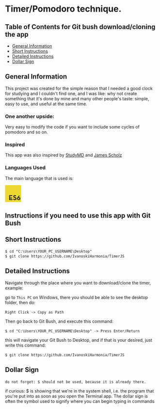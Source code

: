 # Timer/Pomodoro technique.

## Table of Contents for Git bush download/cloning the app
* [General Information](#general-information)
* [Short Instructions](#short-instructions)
* [Detailed Instructions](#detailed-instructions)
* [Dollar Sign](#dollar-sign)


## General Information

This project was created for the simple reason that I needed a good clock for studying and I couldn't find one, and I was like: 
why not create something that it's done by mine and many other people's taste: simple, easy to use, and useful at the same time.

### One another upside:

Very easy to modify the code if you want to include some cycles of pomodoro and so on.

### Inspired

This app was also inspired by [StudyMD](https://www.youtube.com/channel/UC5CRP-6oxYenIgBj17CkBZg) and [James Scholz](https://www.youtube.com/channel/UCMwo6hT5hI3R56rO2HYP-wQ)

### Languages Used

The main language that is used is:

![alt text](https://github.com/MarioTerron/logo-images/blob/master/logos/es6.png "JavaScript")

## Instructions if you need to use this app with Git Bush

## Short Instructions

```
$ cd "C:\Users\YOUR_PC_USERNAME\Desktop"
$ git clone https://github.com/IvanoskiHarmonia/TimerJS
```

## Detailed Instructions

Navigate through the place where you want to download/clone the timer, example:

go to ```This PC``` on Windows, there you should be able to see the desktop folder, then do:

``` Right Click -> Copy as Path ```

Then go back to Git Bush, and execute this command:

``` $ cd "C:\Users\YOUR_PC_USERNAME\Desktop" -> Press Enter/Return ```

this will navigate your Git Bush to Desktop, and if that is your desired, just write this command:

``` $ git clone https://github.com/IvanoskiHarmonia/TimerJS ```

## Dollar Sign

`do not forget: $ should not be used, because it is already there.` 

if curious: $ is showing that we're in the system shell, i.e. the program that you're put into as soon as you open the Terminal app.
The dollar sign is often the symbol used to signify where you can begin typing in commands
